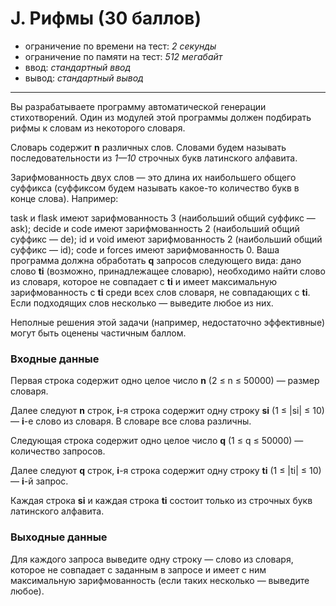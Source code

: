 # J. Рифмы (30 баллов)

- ограничение по времени на тест: *2 секунды*
- ограничение по памяти на тест: *512 мегабайт*
- ввод: *стандартный ввод*
- вывод: *стандартный вывод*
***
Вы разрабатываете программу автоматической генерации стихотворений. Один из модулей этой программы должен подбирать рифмы к словам из некоторого словаря.

Словарь содержит **n** различных слов. Словами будем называть последовательности из *1—10* строчных букв латинского алфавита.

Зарифмованность двух слов — это длина их наибольшего общего суффикса (суффиксом будем называть какое-то количество букв в конце слова). Например:

task и flask имеют зарифмованность 3 (наибольший общий суффикс — ask);
decide и code имеют зарифмованность 2 (наибольший общий суффикс — de);
id и void имеют зарифмованность 2 (наибольший общий суффикс — id);
code и forces имеют зарифмованность 0.
Ваша программа должна обработать **q** запросов следующего вида: дано слово **ti** (возможно, принадлежащее словарю), необходимо найти слово из словаря, которое не совпадает с **ti** и имеет максимальную зарифмованность с **ti** среди всех слов словаря, не совпадающих с **ti**. Если подходящих слов несколько — выведите любое из них.

Неполные решения этой задачи (например, недостаточно эффективные) могут быть оценены частичным баллом.

### Входные данные

Первая строка содержит одно целое число **n** (2 ≤ n ≤ 50000) — размер словаря.

Далее следуют **n** строк, **i**-я строка содержит одну строку **si** (1 ≤ |si| ≤ 10) — **i**-е слово из словаря. В словаре все слова различны.

Следующая строка содержит одно целое число **q** (1 ≤ q ≤ 50000) — количество запросов.

Далее следуют **q** строк, **i**-я строка содержит одну строку **ti** (1 ≤ |ti| ≤ 10) — **i**-й запрос.

Каждая строка **si** и каждая строка **ti** состоит только из строчных букв латинского алфавита.

### Выходные данные

Для каждого запроса выведите одну строку — слово из словаря, которое не совпадает с заданным в запросе и имеет с ним максимальную зарифмованность (если таких несколько — выведите любое).